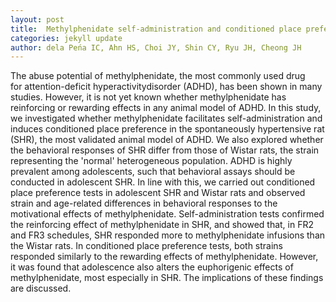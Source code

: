 ```yaml
---
layout: post
title:  Methylphenidate self-administration and conditioned place preference in an animal model of attention-deficit hyperactivity disorder the spontaneously hypertensive rat
categories: jekyll update
author: dela Peńa IC, Ahn HS, Choi JY, Shin CY, Ryu JH, Cheong JH
---
```


The abuse potential of methylphenidate, the most commonly used drug for attention-deficit hyperactivitydisorder (ADHD), has been shown in many studies. However, it is not yet known whether methylphenidate has reinforcing or rewarding effects in any animal model of ADHD. In this study, we investigated whether methylphenidate facilitates self-administration and induces conditioned place preference in the spontaneously hypertensive rat (SHR), the most validated animal model of ADHD. We also explored whether the behavioral responses of SHR differ from those of Wistar rats, the strain representing the 'normal' heterogeneous population. ADHD is highly prevalent among adolescents, such that behavioral assays should be conducted in adolescent SHR. In line with this, we carried out conditioned place preference tests in adolescent SHR and Wistar rats and observed strain and age-related differences in behavioral responses to the motivational effects of methylphenidate. Self-administration tests confirmed the reinforcing effect of methylphenidate in SHR, and showed that, in FR2 and FR3 schedules, SHR responded more to methylphenidate infusions than the Wistar rats. In conditioned place preference tests, both strains responded similarly to the rewarding effects of methylphenidate. However, it was found that adolescence also alters the euphorigenic effects of methylphenidate, most especially in SHR. The implications of these findings are discussed.